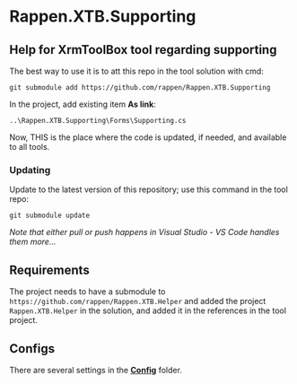 # Rappen.XTB.Supporting
## Help for XrmToolBox tool regarding supporting

The best way to use it is to att this repo in the tool solution with cmd:
```
git submodule add https://github.com/rappen/Rappen.XTB.Supporting
```

In the project, add existing item **As link**:
```
..\Rappen.XTB.Supporting\Forms\Supporting.cs
```

Now, THIS is the place where the code is updated, if needed, and available to all tools.

### Updating

Update to the latest version of this repository; use this command in the tool repo:
```
git submodule update
```
*Note that either pull or push happens in Visual Studio - VS Code handles them more...*

## Requirements

The project needs to have a submodule to `https://github.com/rappen/Rappen.XTB.Helper` and added the project `Rappen.XTB.Helper` in the solution, and added it in the references in the tool project.

## Configs
There are several settings in the **[Config](Config)** folder.
